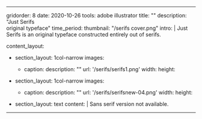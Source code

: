 ---

gridorder: 8
date: 2020-10-26
tools: adobe illustrator
title: ""
description: "Just Serifs<br>original typeface"
time_period:
thumbnail: "/serifs cover.png"
intro: |
 Just Serifs is an original typeface constructed entirely out of serifs.

content_layout:
  - section_layout: 1col-narrow
    images:
      - caption:
        description: ""
        url: '/serifs/serifs1.png'
        width:
        height:
  - section_layout: 1col-narrow
    images:
      - caption:
        description: ""
        url: '/serifs/serifsnew-04.png'
        width:
        height:

  - section_layout: text
    content: |
      Sans serif version not available.

---